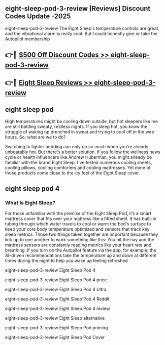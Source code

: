 ## eight-sleep-pod-3-review [Reviews​] Discount Codes Update -2025

eight-sleep-pod-3-review The Eight Sleep's temperature controls are great, and the vibrational alarm is really cool. But I could honestly give or take the Autopilot membership

## 👉🔴 [$500 Off Discount Codes >> eight-sleep-pod-3-review](http://download.freeplayer.one?title=eight-sleep-pod-3-review&ref=18-ES)

## 👉🔴 [Eight Sleep Reviews >> eight-sleep-pod-3-review](http://download.freeplayer.one?title=eight-sleep-pod-3-review&ref=18-ES)

## eight sleep pod

High temperatures might be cooling down outside, but hot sleepers like me are still battling sweaty, restless nights. If you sleep hot, you know the struggle of waking up drenched in sweat and trying to cool off in the wee hours. So, what are we to do?

Switching to lighter bedding can only do so much when you're already unbearably hot. But there's a better solution. If you follow the wellness news cycle or health influencers like Andrew Huberman, you might already be familiar with the brand Eight Sleep. I've tested numerous cooling sheets, cooling pillows, cooling comforters and cooling mattresses. Yet none of those products come close to the icy feel of the Eight Sleep cover.

## eight sleep pod 4

### What Is Eight Sleep?

For those unfamiliar with the premise of the Eight Sleep Pod, it’s a smart mattress cover that fits over your mattress like a fitted sheet. It has built-in tubing through which water travels to cool or warm the bed's surface to keep your core body temperature optimized and sensors that track key sleep metrics. Those two things taken together are important because they link up to one another to work something like this: You hit the hay and the mattress sensors are constantly reading metrics like your heart rate and breathing. If you turn on the Autopilot feature via the app, for example, the AI-driven recommendations take the temperature up and down at different times during the night to help you wake up feeling refreshed

eight-sleep-pod-3-review Eight Sleep Pod 4

eight-sleep-pod-3-review Eight Sleep Pod 4 price

eight-sleep-pod-3-review Eight Sleep Pod 4 Ultra

eight-sleep-pod-3-review Eight Sleep Pod 4 Reddit

eight-sleep-pod-3-review Eight Sleep Pod 4 review

eight-sleep-pod-3-review Eight Sleep alternative

eight-sleep-pod-3-review Eight Sleep Pod priming

eight-sleep-pod-3-review Eight Sleep Pod Cover